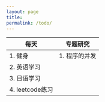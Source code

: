 ```yaml
---
layout: page
title:
permalink: /todo/
---
```


| 每天            | 专题研究      |
| --------------- | ------------- |
| 1. 健身         | 1. 程序的并发 |
| 2. 英语学习     |               |
| 3. 日语学习     |               |
| 4. leetcode练习 |               |
